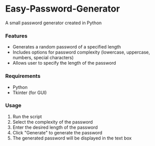 # Easy-Password-Generator
 A small password generator created in Python
### Features
- Generates a random password of a specified length
- Includes options for password complexity (lowercase, uppercase, numbers, special characters)
- Allows user to specify the length of the password
### Requirements
- Python
- Tkinter (for GUI)
### Usage
1. Run the script
2. Select the complexity of the password
3. Enter the desired length of the password
4. Click "Generate" to generate the password
5. The generated password will be displayed in the text box